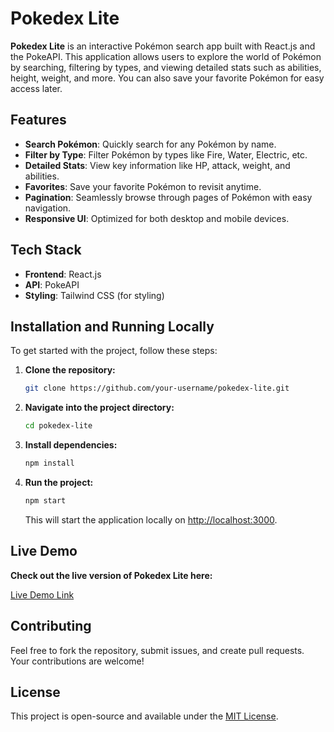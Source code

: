 # **Pokedex Lite**

**Pokedex Lite** is an interactive Pokémon search app built with React.js and the PokeAPI. This application allows users to explore the world of Pokémon by searching, filtering by types, and viewing detailed stats such as abilities, height, weight, and more. You can also save your favorite Pokémon for easy access later.

## **Features**
- **Search Pokémon**: Quickly search for any Pokémon by name.
- **Filter by Type**: Filter Pokémon by types like Fire, Water, Electric, etc.
- **Detailed Stats**: View key information like HP, attack, weight, and abilities.
- **Favorites**: Save your favorite Pokémon to revisit anytime.
- **Pagination**: Seamlessly browse through pages of Pokémon with easy navigation.
- **Responsive UI**: Optimized for both desktop and mobile devices.

## **Tech Stack**
- **Frontend**: React.js
- **API**: PokeAPI
- **Styling**: Tailwind CSS (for styling)

## **Installation and Running Locally**

To get started with the project, follow these steps:

1. **Clone the repository:**
    ```bash
    git clone https://github.com/your-username/pokedex-lite.git
    ```

2. **Navigate into the project directory:**
    ```bash
    cd pokedex-lite
    ```

3. **Install dependencies:**
    ```bash
    npm install
    ```

4. **Run the project:**
    ```bash
    npm start
    ```
    This will start the application locally on [http://localhost:3000](http://localhost:3000).

## **Live Demo**
**Check out the live version of Pokedex Lite here:**

[Live Demo Link](#)

## **Contributing**
Feel free to fork the repository, submit issues, and create pull requests. Your contributions are welcome!

## **License**
This project is open-source and available under the [MIT License](LICENSE).
